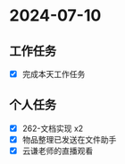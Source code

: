 # 2024-07-10

## 工作任务

- [x] 完成本天工作任务

## 个人任务

- [x] 262-文档实现 x2
- [x] 物品整理已发送在文件助手
- [x] 云谦老师的直播观看
